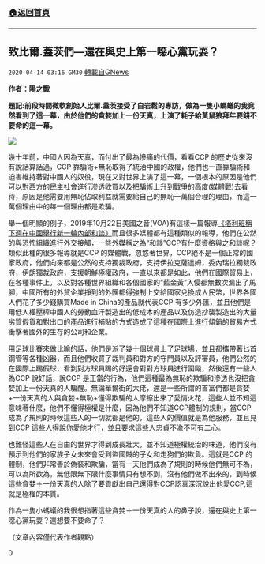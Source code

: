 ###  [:house:返回首頁](https://github.com/ourhimalayas/txt)
---

## 致比爾.蓋茨們—還在與史上第一噁心黨玩耍？
`2020-04-14 03:16 GM30` [轉載自GNews](https://gnews.org/zh-hant/172321/)

**作者：陽之戰**

**題記:前段時間微軟創始人比爾.蓋茨接受了白岩鬆的專訪，做為一隻小螞蟻的我竟然看到了這一幕，由於他們的貪婪加上一份天真，上演了耗子給黃鼠狼拜年要錢不要命的這一幕。**

![](https://s3.amazonaws.com/gnews-media-offload/wp-content/uploads/2020/04/14031404/image0-108.jpg)

幾十年前，中國人因為天真，而付出了最為慘痛的代價，看看CCP 的歷史從來沒有說話算話過，CCP 靠騙術+無恥取得了統治中國的政權，他們也一直靠騙術和迫害維持著對中國人的奴役，現在又對世界上演了這一幕，一個根本的原因是他們可以對西方的民主社會進行滲透收買以及把騙術上升到戰爭的高度(媒體戰)去看待，原因是他需要用無恥佔取利益就需要給自己的無恥一萬個合理的理由，而這一萬個理由中的每一個理由都是欺騙。

舉一個明顯的例子，2019年10月22日美國之音(VOA)有這樣一篇報導[《塔利班稱下週在中國舉行新一輪內部和談》](https://www.google.com/amp/s/www.voachinese.com/amp/china-taliban-peace-afgan-20191023/5134953.html)而且很多媒體都有這種類似的報導，他們在公然的與恐怖組織進行外交接觸，一些外媒稱之為“和談”CCP有什麼資格與之和談呢？類似此種的很多報導就是CCP 的媒體戰，忽悠著世界，CCP絕不是一個正常的國家政府，他們向來都是公然的支持獨裁政府，支持伊拉克薩達姆，委內瑞拉獨裁政府，伊朗獨裁政府，支援朝鮮極權政府，一直以來都是如此，他們在國際貿易上，在各種事件上，以及對各種世界組織和各個國家的“藍金黃”入侵都無數次漏出了馬腳，中國所有的外貿企業掙到的外匯都得強制上交給國家兌換成人民幣，世界各國人們花了多少錢購買Made in China的產品就代表CCP 有多少外匯，並且他們是用低人權壓榨中國人的勞動血汗製造出的低成本的產品以及仿造抄襲製造出的大量劣質假貨和對出口的產品進行補貼的方式造成了這種在國際上進行傾銷的貿易方式衝擊著國外的生存的公司和企業。

用足球比賽來做比喻的話，他們是派了幾十個球員上了足球場，並且都攜帶著匕首鋼管等各種凶器，而且他們收買了裁判員和對方的守門員以及評審員，他們公然的在國際上踢假球，看到對方球員踢的好還會對對方球員進行圍毆，然後還有一些人為CCP 說好話，說CCP 是正當的行為，他們這種最為無恥的欺騙和滲透也沒把貪婪加上一份天真的人騙醒。無論華爾街的大佬，還是一些所謂的首富們都是貪婪+一份天真的人與貪婪+無恥+懂得欺騙的人摩擦出來了愛情火花，這些人並不知這意味著什麼，他們不懂得極權是什麼，因為他們不知道CCP體制的規則，當CCP 成為了規則的時候這些人的一切就都是他的，這些人的價值就是為他服務，並且見到CCP 這些人得說你愛他才行，並且要求這些人忠貞不渝不可有二心。

也難怪這些人在自由的世界才得到成長壯大，並不知道極權統治的味道，他們沒有預示到他們的家族子女未來會受到盜國賊的子女和走狗們的欺負。這就是CCP 的體制，他們非常善於偽裝和欺騙，當有一天他們成為了規則的時候他們無可不為，可以為所欲為，無低限無下限什麼事情只有想不到，沒有他們做不出來的，到時候這些貪婪＋一份天真的人除了要貢獻出自己還得對CCP認真深沉說出他愛CCP,這就是極權的本質。

作為一隻小螞蟻的我很想指著這些貪婪＋一份天真的人的鼻子說，還在與史上第一噁心黨玩耍？還想要不要命了？

（文章內容僅代表作者觀點）

0

